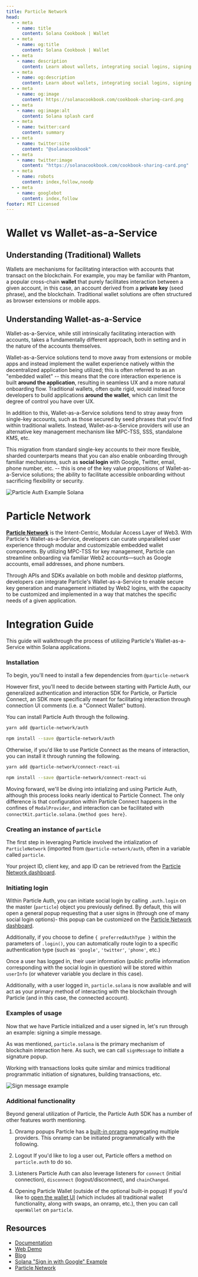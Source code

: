 ```yaml
---
title: Particle Network
head:
  - - meta
    - name: title
      content: Solana Cookbook | Wallet
  - - meta
    - name: og:title
      content: Solana Cookbook | Wallet
  - - meta
    - name: description
      content: Learn about wallets, integrating social logins, signing and verifying messages and more references for Building on Solana at The Solana cookbook.
  - - meta
    - name: og:description
      content: Learn about wallets, integrating social logins, signing and verifying messages and more references for Building on Solana at The Solana cookbook.
  - - meta
    - name: og:image
      content: https://solanacookbook.com/cookbook-sharing-card.png
  - - meta
    - name: og:image:alt
      content: Solana splash card
  - - meta
    - name: twitter:card
      content: summary
  - - meta
    - name: twitter:site
      content: "@solanacookbook"
  - - meta
    - name: twitter:image
      content: "https://solanacookbook.com/cookbook-sharing-card.png"
  - - meta
    - name: robots
      content: index,follow,noodp
  - - meta
    - name: googlebot
      content: index,follow
footer: MIT Licensed
---
```


# Wallet vs Wallet-as-a-Service

## Understanding (Traditional) Wallets
Wallets are mechanisms for facilitating interaction with accounts that transact on the blockchain. For example, you may be familiar with Phantom, a popular cross-chain **wallet** that purely facilitates interaction between a given account, in this case, an account derived from a **private key** (seed phrase), and the blockchain. Traditional wallet solutions are often structured as browser extensions or mobile apps.

## Understanding Wallet-as-a-Service
Wallet-as-a-Service, while still intrinsically facilitating interaction with accounts, takes a fundamentally different approach, both in setting and in the nature of the accounts themselves. 

Wallet-as-a-Service solutions tend to move away from extensions or mobile apps and instead implement the wallet experience natively within the decentralized application being utilized; this is often referred to as an "embedded wallet" -- this means that the core interaction experience is built **around the application**, resulting in seamless UX and a more natural onboarding flow. Traditional wallets, often quite rigid, would instead force developers to build applications **around the wallet**, which can limit the degree of control you have over UX.

In addition to this, Wallet-as-a-Service solutions tend to stray away from single-key accounts, such as those secured by seed phrases that you'd find within traditional wallets. Instead, Wallet-as-a-Service providers will use an alternative key management mechanism like MPC-TSS, SSS, standalone KMS, etc.

This migration from standard single-key accounts to their more flexible, sharded counterparts means that you can also enable onboarding through familiar mechanisms, such as **social login** with Google, Twitter, email, phone number, etc. -- this is one of the key value propositions of Wallet-as-a-Service solutions; the ability to facilitate accessible onboarding without sacrificing flexibility or security.

![Particle Auth Example Solana](https://i.imgur.com/POfCaxA.gif)

# Particle Network
**[Particle Network](https://particle.network/)**  is the Intent-Centric, Modular Access Layer of Web3. With Particle's Wallet-as-a-Service, developers can curate unparalleled user experience through modular and customizable embedded wallet components. By utilizing MPC-TSS for key management, Particle can streamline onboarding via familiar Web2 accounts—such as Google accounts, email addresses, and phone numbers.

Through APIs and SDKs available on both mobile and desktop platforms, developers can integrate Particle's Wallet-as-a-Service to enable secure key generation and management initiated by Web2 logins, with the capacity to be customized and implemented in a way that matches the specific needs of a given application.

# Integration Guide

This guide will walkthrough the process of utilizing Particle's Wallet-as-a-Service within Solana applications.

### Installation

To begin, you'll need to install a few dependencies from `@particle-network`

However first, you'll need to decide between starting with Particle Auth, our generalized authentication and interaction SDK for Particle, or Particle Connect, an SDK more specifically meant for facilitating interaction through connection UI comments (i.e. a "Connect Wallet" button).

You can install Particle Auth through the following.
<CodeGroup>
  <CodeGroupItem title="YARN" active>

```bash
yarn add @particle-network/auth
```

  </CodeGroupItem>

  <CodeGroupItem title="NPM">

```bash
npm install --save @particle-network/auth
```

  </CodeGroupItem>
</CodeGroup>

Otherwise, if you'd like to use Particle Connect as the means of interaction, you can install it through running the following.
<CodeGroup>
  <CodeGroupItem title="YARN" active>

```bash
yarn add @particle-network/connect-react-ui
```

  </CodeGroupItem>

  <CodeGroupItem title="NPM">

```bash
npm install --save @particle-network/connect-react-ui
```

  </CodeGroupItem>
</CodeGroup>

Moving forward, we'll be diving into intializing and using Particle Auth, although this process looks nearly identical to Particle Connect. The only difference is that configuration within Particle Connect happens in the confines of `ModalProvider`, and interaction can be facilitated with `connectKit.particle.solana.{method goes here}`.

### Creating an instance of `particle`

The first step in leveraging Particle involved the intialization of `ParticleNetwork` (imported from `@particle-network/auth`, often in a variable called `particle`.

<SolanaCodeGroup>
  <SolanaCodeGroupItem title="TS" active>

  <template v-slot:default>

@[code](@/code/wallet/Particle/initialization.en.ts)

  </template>

  </SolanaCodeGroupItem>
</SolanaCodeGroup>

Your project ID, client key, and app ID can be retrieved from the [Particle Network dashboard](https://dashboard.particle.network/).


### Initiating login

Within Particle Auth, you can initiate social login by calling `.auth.login` on the master (`particle`) object you previously defined. By default, this will open a general popup requesting that a user signs in (through one of many social login options)- this popup can be customized on the [Particle Network dashboard](https://dashboard.particle.network/).

Additionally, if you choose to define `{ preferredAuthType }` within the parameters of `.login()`, you can automatically route login to a specific authentication type (such as `'google'`, `'twitter'`, `'phone'`, etc.)

<SolanaCodeGroup>
  <SolanaCodeGroupItem title="TS" active>

  <template v-slot:default>

@[code](@/code/wallet/Particle/loginpopup.en.ts)

  </template>

  </SolanaCodeGroupItem>
</SolanaCodeGroup>

Once a user has logged in, their user information (public profile information corresponding with the social login in question) will be stored within `userInfo` (or whatever variable you declare in this case).

Additionally, with a user logged in, `particle.solana` is now available and will act as your primary method of interacting with the blockchain through Particle (and in this case, the connected account).
<SolanaCodeGroup>
  <SolanaCodeGroupItem title="TS" active>

  <template v-slot:default>

@[code](@/code/wallet/Particle/getaddress.en.ts)

  </template>

  </SolanaCodeGroupItem>
</SolanaCodeGroup>

### Examples of usage

Now that we have Particle initialized and a user signed in, let's run through an example: signing a simple message.

As was mentioned, `particle.solana` is the primary mechanism of blockchain interaction here. As such, we can call `signMessage` to initiate a signature popup.
<SolanaCodeGroup>
  <SolanaCodeGroupItem title="TS" active>

  <template v-slot:default>

@[code](@/code/wallet/Particle/signmessage.en.ts)

  </template>

  </SolanaCodeGroupItem>
</SolanaCodeGroup>

Working with transactions looks quite similar and mimics traditional programmatic initiation of signatures, building transactions, etc.
<SolanaCodeGroup>
  <SolanaCodeGroupItem title="TS" active>

  <template v-slot:default>

@[code](@/code/wallet/Particle/sendtransaction.en.ts)

  </template>

  </SolanaCodeGroupItem>
</SolanaCodeGroup>

![Sign message example](https://i.imgur.com/yhvZEGn.gif)

### Additional functionality

Beyond general utilization of Particle, the Particle Auth SDK has a number of other features worth mentioning.

1. Onramp popups
Particle has a [built-in onramp](https://docs.particle.network/developers/auth-service/sdks/web#open-crypto-token-buy) aggregating multiple providers. This onramp can be initiated programmatically with the following.
<SolanaCodeGroup>
  <SolanaCodeGroupItem title="TS" active>

  <template v-slot:default>

@[code](@/code/wallet/Particle/onramp.en.ts)

  </template>

  </SolanaCodeGroupItem>
</SolanaCodeGroup>

2. Logout
If you'd like to log a user out, Particle offers a method on `particle.auth` to do so.
<SolanaCodeGroup>
  <SolanaCodeGroupItem title="TS" active>

  <template v-slot:default>

@[code](@/code/wallet/Particle/logout.en.ts)

  </template>

  </SolanaCodeGroupItem>
</SolanaCodeGroup>

3. Listeners
Particle Auth can also leverage listeners for `connect` (initial connection), `disconnect` (logout/disconnect), and `chainChanged`.
<SolanaCodeGroup>
  <SolanaCodeGroupItem title="TS" active>

  <template v-slot:default>

@[code](@/code/wallet/Particle/listeners.en.ts)

  </template>

  </SolanaCodeGroupItem>
</SolanaCodeGroup>

4. Opening Particle Wallet (outside of the optional built-in popup)
If you'd like to [open the wallet UI](https://docs.particle.network/developers/auth-service/sdks/web#open-particle-web-wallet) (which includes all traditional wallet functionality, along with swaps, an onramp, etc.), then you can call `openWallet` on `particle`.
<SolanaCodeGroup>
  <SolanaCodeGroupItem title="TS" active>

  <template v-slot:default>

@[code](@/code/wallet/Particle/openwallet.en.ts)

  </template>

  </SolanaCodeGroupItem>
</SolanaCodeGroup>

## Resources
* [Documentation](https://docs.particle.network/)
* [Web Demo](https://web-demo.particle.network/)
* [Blog](https://blog.particle.network/)
* [Solana "Sign in with Google" Example](https://github.com/TABASCOatw/particle-solana-google-example)
* [Particle Network](https://particle.network)

